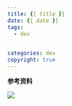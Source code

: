 ```yaml
---
title: {{ title }}
date: {{ date }}
tags:
  - dev
  

categories: dev
copyright: true
---
```


<!--more-->

**参考资料**
[]()

![](http://oankigr4l.bkt.clouddn.com/my_wx_code)